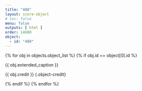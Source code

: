 ```yaml
---
title: "488"
layout: score-object
# toc: false
menu: false
outputs: [ html ]
order: 14680
object:
  - id: "488"
---
```


{% for obj in objects.object_list %}
{% if obj.id == object[0].id %}

{{ obj.extended_caption }}

{{ obj.credit }} {.object-credit}

{% endif %}
{% endfor %}
